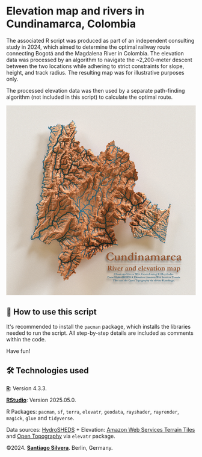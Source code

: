 # Elevation map and rivers in Cundinamarca, Colombia

The associated R script was produced as part of an independent consulting study in 2024, which aimed to determine the optimal railway route connecting Bogotá and the Magdalena River in Colombia. The elevation data was processed by an algorithm to navigate the ~2,200-meter descent between the two locations while adhering to strict constraints for slope, height, and track radius. The resulting map was for illustrative purposes only.

The processed elevation data was then used by a separate path-finding algorithm (not included in this script) to calculate the optimal route.

![Elevation and rivers map of Cundinamarca, Colombia.png](assets/Elevation_and_Rivers_Map.png)


## 🚀 How to use this script

It's recommended to install the `pacman` package, which installs the libraries needed to run the script. All step-by-step details are included as comments within the code.

Have fun!

## 🛠️ Technologies used

**[R](https://cran.rstudio.com/)**: Version 4.3.3.

**[RStudio](https://posit.co/download/rstudio-desktop/)**: Version 2025.05.0.

R Packages: `pacman`, `sf`, `terra`, `elevatr`, `geodata`, `rayshader`, `rayrender`, `magick`, `glue` and `tidyverse`.

Data sources: [HydroSHEDS](https://www.hydrosheds.org/products/hydrorivers) + Elevation: [Amazon Web Services Terrain Tiles](https://registry.opendata.aws/terrain-tiles/) and [Open Topography](https://opentopography.org/) via `elevatr` package.

©2024. **[Santiago Silvera](https://github.com/ssilveram)**. Berlin, Germany.
